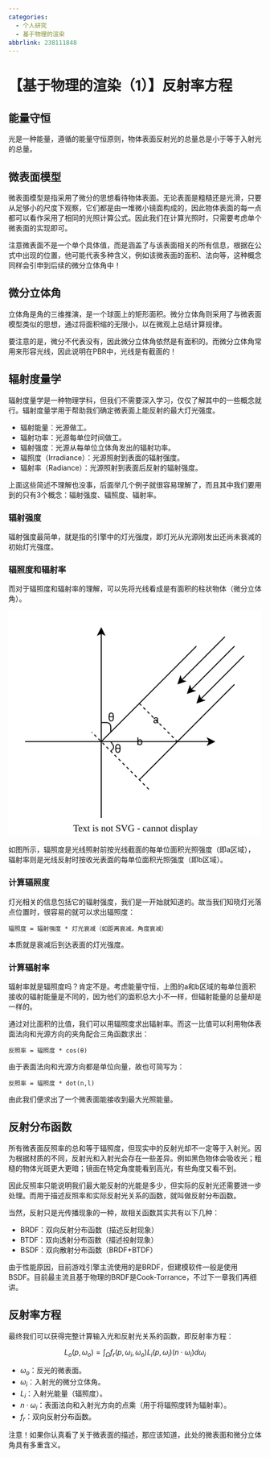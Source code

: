 ```yaml
---
categories:
  - 个人研究
  - 基于物理的渲染
abbrlink: 238111848
---
```

# 【基于物理的渲染（1）】反射率方程

## 能量守恒

光是一种能量，遵循的能量守恒原则，物体表面反射光的总量总是小于等于入射光的总量。

## 微表面模型

微表面模型是指采用了微分的思想看待物体表面。无论表面是粗糙还是光滑，只要从足够小的尺度下观察，它们都是由一堆微小镜面构成的，因此物体表面的每一点都可以看作采用了相同的光照计算公式。因此我们在计算光照时，只需要考虑单个微表面的实现即可。

注意微表面不是一个单个具体值，而是涵盖了与该表面相关的所有信息，根据在公式中出现的位置，他可能代表多种含义，例如该微表面的面积、法向等，这种概念同样会引申到后续的微分立体角中！

## 微分立体角

立体角是角的三维推演，是一个球面上的矩形面积。微分立体角则采用了与微表面模型类似的思想，通过将面积缩的无限小，以在微观上总结计算规律。

要注意的是，微分不代表没有，因此微分立体角依然是有面积的。而微分立体角常用来形容光线，因此说明在PBR中，光线是有截面的！

## 辐射度量学

辐射度量学是一种物理学科，但我们不需要深入学习，仅仅了解其中的一些概念就行。辐射度量学用于帮助我们确定微表面上能反射的最大灯光强度。

- 辐射能量：光源做工。
- 辐射功率：光源每单位时间做工。
- 辐射强度：光源从每单位立体角发出的辐射功率。
- 辐照度（Irradiance）：光源照射到表面的辐射强度。
- 辐射率（Radiance）：光源照射到表面后反射的辐射强度。

上面这些简述不理解也没事，后面举几个例子就很容易理解了，而且其中我们要用到的只有3个概念：辐射强度、辐照度、辐射率。

### 辐射强度

辐射强度最简单，就是指的引擎中的灯光强度，即灯光从光源刚发出还尚未衰减的初始灯光强度。

### 辐照度和辐射率

而对于辐照度和辐射率的理解，可以先将光线看成是有面积的柱状物体（微分立体角）。

![辐照度和辐射率](../../../assets/images/%E8%BE%90%E7%85%A7%E5%BA%A6%E5%92%8C%E8%BE%90%E5%B0%84%E7%8E%87.drawio.svg)

如图所示，辐照度是光线照射前按光线截面的每单位面积光照强度（即a区域），辐射率则是光线反射时按收光表面的每单位面积光照强度（即b区域）。

### 计算辐照度

灯光相关的信息包括它的辐射强度，我们是一开始就知道的。故当我们知晓灯光落点位置时，很容易的就可以求出辐照度：

```text
辐照度 = 辐射强度 * 灯光衰减（如距离衰减，角度衰减）
```

本质就是衰减后到达表面的灯光强度。

### 计算辐射率

辐射率就是辐照度吗？肯定不是。考虑能量守恒，上图的a和b区域的每单位面积接收的辐射能量是不同的，因为他们的面积总大小不一样，但辐射能量的总量却是一样的。

通过对比面积的比值，我们可以用辐照度求出辐射率。而这一比值可以利用物体表面法向和光源方向的夹角配合三角函数求出：

```text
反照率 = 辐照度 * cos(θ)
```

由于表面法向和光源方向都是单位向量，故也可简写为：

```text
反照率 = 辐照度 * dot(n,l)
```

由此我们便求出了一个微表面能接收到最大光照能量。

## 反射分布函数

所有微表面反照率的总和等于辐照度，但现实中的反射光却不一定等于入射光。因为根据材质的不同，反射光和入射光会存在一些差异。例如黑色物体会吸收光；粗糙的物体光斑更大更暗；镜面在特定角度能看到高光，有些角度又看不到。

因此反照率只能说明我们最大能反射的光能是多少，但实际的反射光还需要进一步处理。而用于描述反照率和实际反射光关系的函数，就叫做反射分布函数。

当然，反射只是光传播现象的一种，故相关函数其实共有以下几种：

- BRDF：双向反射分布函数（描述反射现象）
- BTDF：双向透射分布函数（描述投射现象）
- BSDF：双向散射分布函数（BRDF+BTDF）

由于性能原因，目前游戏引擎主流使用的是BRDF，但建模软件一般是使用BSDF。目前最主流且基于物理的BRDF是Cook-Torrance，不过下一章我们再细讲。

## 反射率方程

最终我们可以获得完整计算输入光和反射光关系的函数，即反射率方程：

$$
L_o(p,\omega_o)=\int_\Omega f_r(p,\omega_i,\omega_o)L_i(p,\omega_i)(n\cdot \omega_i)d\omega_i
$$

- $\omega_o$：反光的微表面。
- $\omega_i$：入射光的微分立体角。
- $L_i$：入射光能量（辐照度）。
- $n\cdot \omega_i$：表面法向和入射光方向的点乘（用于将辐照度转为辐射率）。
- $f_r$：双向反射分布函数。

注意！如果你认真看了关于微表面的描述，那应该知道，此处的微表面和微分立体角具有多重含义。
